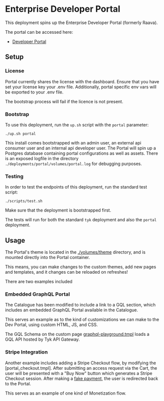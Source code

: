 # Enterprise Developer Portal

This deployment spins up the Enterprise Developer Portal (formerly Raava).

The portal can be accessed here:
- [Developer Portal](http://localhost:3100)

## Setup

### License
Portal currently shares the license with the dashboard. Ensure that you have set your license key your .env file. Additionally, portal specific env vars will be exported to your .env file. 

The bootstrap process will fail if the licence is not present.

### Bootstrap

To use this deployment, run the `up.sh` script with the `portal` parameter:

```shell
./up.sh portal
```

This install comes bootstrapped with an admin user, an external api consumer user and an internal api developer user. 
The Portal will spin up a Postgres database containing portal configurations as well as assets. 
There is an exposed logfile in the directory `./deployments/portal/volumes/portal.log` for debugging purposes.

### Testing
In order to test the endpoints of this deployment, run the standard test script:

```shell
./scripts/test.sh
```

Make sure that the deployment is bootstrapped first.

The tests will run for both the standard `tyk` deployment and also the `portal` deployment.


## Usage

The Portal's theme is located in the [./volumes/theme](./volumes/theme/) directory, and is mounted directly into the Portal container. 

This means, you can make changes to the custom themes, add new pages and templates, and it changes can be reloaded on refreshes!

There are two examples included

### Embedded GraphQL Portal

The Catalogue has been modified to include a link to a GQL section, which includes an embedded GraphQL Portal available in the Catalogue.

This serves an example as to the kind of customizations we can make to the Dev Portal, using custom HTML, JS, and CSS.

The GQL Schema on the custom page [graphql-playground.tmpl](./volumes/theme/default/views/graphql-playground.tmpl) loads a GQL API hosted by Tyk API Gateway.


### Stripe Integration

Another example includes adding a Stripe Checkout flow, by modifying the [portal_checkout.tmpl].  After submitting an access request via the Cart, the user will be presented with a "Buy Now" button which generates a Stripe Checkout session.  After making a [fake payment](https://docs.stripe.com/testing), the user is redirected back to the Portal.

This serves as an example of one kind of Monetization flow.